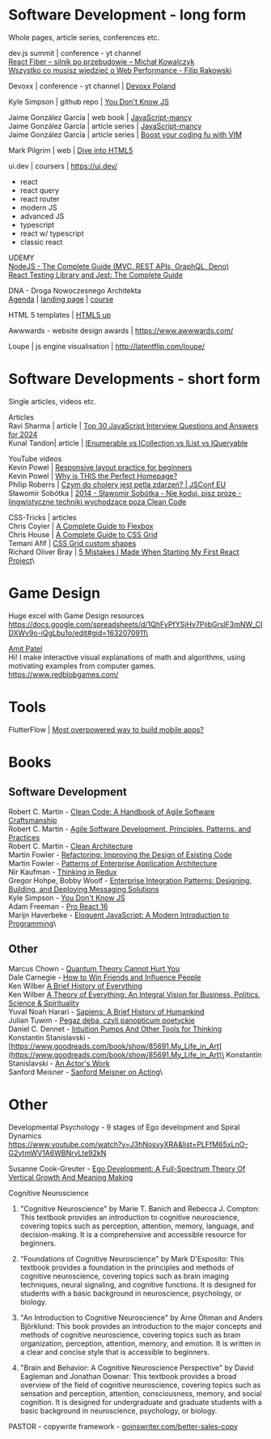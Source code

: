 # Software Development - long form 
Whole pages, article series, conferences etc.

dev.js summit | conference - yt channel\
[React Fiber – silnik po przebudowie – Michał Kowalczyk](https://www.youtube.com/watch?v=fV1rdKXzy-I])\
[Wszystko co musisz wiedzieć o Web Performance - Filip Rakowski](https://www.youtube.com/watch?v=tVz0M88YCeM)

Devoxx | conference -  yt channel | [Devoxx Poland](https://www.youtube.com/@DevoxxPoland/videos)

Kyle Simpson | github repo | [You Don't Know JS](https://github.com/getify/You-Dont-Know-JS)

Jaime González García | web book | [JavaScript-mancy](https://leanpub.com/getting-started-with-the-arcane-art-of-javascript-mancy-for-c-sharp-developers/read)\
Jaime González García | article series | [JavaScript-mancy](https://www.barbarianmeetscoding.com/series/javascriptmancy)\
Jaime González García | article series | [Boost your coding fu with VIM](https://www.barbarianmeetscoding.com/blog/boost-your-coding-fu-with-vscode-and-vim)

Mark Pilgrim | web | [Dive into HTML5](http://diveintohtml5.info/index.html)

ui.dev | coursers | https://ui.dev/
- react
- react query
- react router
- modern JS
- advanced JS
- typescript
- react w/ typescript
- classic react

UDEMY\
[NodeJS - The Complete Guide (MVC, REST APIs, GraphQL, Deno)](https://www.udemy.com/course/nodejs-the-complete-guide/)\
[React Testing Library and Jest: The Complete Guide](https://www.udemy.com/course/react-testing-library-and-jest/)

DNA - Droga Nowoczesnego Architekta\
[Agenda](https://droganowoczesnegoarchitekta.pl/agenda.html) | [landing page](https://droganowoczesnegoarchitekta.pl/) | [course](https://edu.devstyle.pl/products/droga-nowoczesnego-architekta)

HTML 5 templates | [HTML5 up](https://html5up.net/)

Awwwards - website design awards | https://www.awwwards.com/

Loupe | js engine visualisation | http://latentflip.com/loupe/

# Software Developments - short form
Single articles, videos etc.

Articles\
Ravi Sharma | article | [Top 30 JavaScript Interview Questions and Answers for 2024](https://javascriptcentric.medium.com/top-30-javascript-interview-questions-and-answers-for-2024-7f1e2d1d0638)\
Kunal Tandon| article | [IEnumerable vs ICollection vs IList vs IQueryable](https://medium.com/developers-arena/ienumerable-vs-icollection-vs-ilist-vs-iqueryable-in-c-2101351453db)

YouTube videos\
Kevin Powel | [Responsive layout practice for beginners](https://www.youtube.com/watch?v=JFbxl_VmIx0)\
Kevin Powel | [Why is THIS the Perfect Homepage?](https://www.youtube.com/watch?v=WgXU7XAZYmQ&t=328s)\
Philip Roberrs | [Czym do cholery jest pętla zdarzeń? | JSConf EU](https://www.youtube.com/watch?v=8aGhZQkoFbQ)\
Sławomir Sobótka | [2014 - Sławomir Sobótka - Nie koduj, pisz prozę - lingwistyczne techniki wychodzące poza Clean Code](https://www.youtube.com/watch?v=CKONKZLmMwk)

CSS-Tricks | articles\
Chris Coyier | [A Complete Guide to Flexbox](https://css-tricks.com/snippets/css/a-guide-to-flexbox/)\
Chris House | [A Complete Guide to CSS Grid](https://css-tricks.com/snippets/css/complete-guide-grid/)\
Temani Afif | [CSS Grid custom shapes](https://css-tricks.com/css-grid-and-custom-shapes-part-1/)\
Richard Oliver Bray | [5 Mistakes I Made When Starting My First React Project](https://css-tricks.com/5-mistakes-starting-react/)\

# Game Design

Huge excel with Game Design resources\
https://docs.google.com/spreadsheets/d/1QhFyPfYSjHv7PjibGrslF3mNW_CIDXWv9o-iQgLbu1o/edit#gid=1632070911\

[Amit Patel](http://www-cs-students.stanford.edu/~amitp/)\
Hi! I make interactive visual explanations of math and algorithms, using motivating examples from computer games.\
https://www.redblobgames.com/

# Tools

FlutterFlow | [Most overpowered way to build mobile apps?](https://www.youtube.com/watch?v=-uN1Q98UMO4)

# Books

## Software Development
Robert C. Martin - [Clean Code: A Handbook of Agile Software Craftsmanship](https://www.goodreads.com/book/show/3735293-clean-code)\
Robert C. Martin - [Agile Software Development, Principles, Patterns, and Practices](https://www.goodreads.com/book/show/84985.Agile_Software_Development_Principles_Patterns_and_Practices)\
Robert C. Martin - [Clean Architecture](https://www.goodreads.com/pl/book/show/18043011)\
Martin Fowler - [Refactoring: Improving the Design of Existing Code](https://www.goodreads.com/book/show/44936.Refactoring)\
Martin Fowler - [Patterns of Enterprise Application Architecture](https://www.goodreads.com/book/show/70156.Patterns_of_Enterprise_Application_Architecture)\
Nir Kaufman - [Thinking in Redux](https://www.goodreads.com/book/show/40848858-thinking-in-redux)\
Gregor Hohpe, Bobby Woolf - [Enterprise Integration Patterns: Designing, Building, and Deploying Messaging Solutions](https://www.goodreads.com/book/show/85012.Enterprise_Integration_Patterns)\
Kyle Simpson - [You Don't Know JS](https://www.goodreads.com/book/show/30296087-you-don-t-know-js)\
Adam Freeman - [Pro React 16](https://www.goodreads.com/book/show/43506094-pro-react-16)\
Marijn Haverbeke - [Eloquent JavaScript: A Modern Introduction to Programming](https://www.goodreads.com/book/show/8910666-eloquent-javascript)\

## Other
Marcus Chown - [Quantum Theory Cannot Hurt You](https://www.goodreads.com/book/show/2330343.Quantum_Theory_Cannot_Hurt_You)\
Dale Carnegie - [How to Win Friends and Influence People](https://www.goodreads.com/book/show/4865.How_to_Win_Friends_and_Influence_People)\
Ken Wilber [A Brief History of Everything](https://www.goodreads.com/book/show/40363634-a-brief-history-of-everything)\
Ken Wilber [A Theory of Everything: An Integral Vision for Business, Politics, Science & Spirituality](https://www.goodreads.com/book/show/177152.A_Theory_of_Everything)\
Yuval Noah Harari - [Sapiens: A Brief History of Humankind](https://www.goodreads.com/book/show/23692271-sapiens)\
Julian Tuwim - [Pegaz dęba, czyli panopticum poetyckie](https://www.goodreads.com/book/show/7681161-pegaz-d-ba-czyli-panopticum-poetyckie)\
Daniel C. Dennet - [Intuition Pumps And Other Tools for Thinking](https://www.goodreads.com/book/show/18378002-intuition-pumps-and-other-tools-for-thinking)\
Konstantin Stanislavski - [https://www.goodreads.com/book/show/85691.My_Life_in_Art](https://www.goodreads.com/book/show/85691.My_Life_in_Art)\
Konstantin Stanislavski - [An Actor's Work](https://www.goodreads.com/book/show/7037715-an-actor-s-work)\
Sanford Meisner - [Sanford Meisner on Acting](https://www.goodreads.com/search?utf8=%E2%9C%93&q=meisner&search_type=books)\


# Other

Developmental Psychology - 9 stages of Ego development and Spiral Dynamics\
https://www.youtube.com/watch?v=J3hNosyyXRA&list=PLFfM65xLnO-G2ytmWV1A6WBNrvLte92kN

Susanne Cook-Greuter - [Ego Development: A Full-Spectrum Theory Of Vertical Growth And Meaning Making](https://www.researchgate.net/publication/356357233_Ego_Development_A_Full-Spectrum_Theory_Of_Vertical_Growth_And_Meaning_Making)

Cognitive Neuroscience 

1. "Cognitive Neuroscience" by Marie T. Banich and Rebecca J. Compton: This textbook provides an introduction to cognitive neuroscience, covering topics such as perception, attention, memory, language, and decision-making. It is a comprehensive and accessible resource for beginners.

2. "Foundations of Cognitive Neuroscience" by Mark D'Esposito: This textbook provides a foundation in the principles and methods of cognitive neuroscience, covering topics such as brain imaging techniques, neural signaling, and cognitive functions. It is designed for students with a basic background in neuroscience, psychology, or biology.

3. "An Introduction to Cognitive Neuroscience" by Arne Öhman and Anders Björklund: This book provides an introduction to the major concepts and methods of cognitive neuroscience, covering topics such as brain organization, perception, attention, memory, and emotion. It is written in a clear and concise style that is accessible to beginners.

4. "Brain and Behavior: A Cognitive Neuroscience Perspective" by David Eagleman and Jonathan Downar: This textbook provides a broad overview of the field of cognitive neuroscience, covering topics such as sensation and perception, attention, consciousness, memory, and social cognition. It is designed for undergraduate and graduate students with a basic background in neuroscience, psychology, or biology.

PASTOR - copywrite framework - [goinswriter.com/better-sales-copy](https://goinswriter.com/better-sales-copy/)





